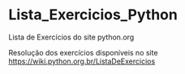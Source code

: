 # Lista_Exercicios_Python
Lista de Exercícios do site python.org

Resolução dos exercícios disponíveis no site https://wiki.python.org.br/ListaDeExercicios
